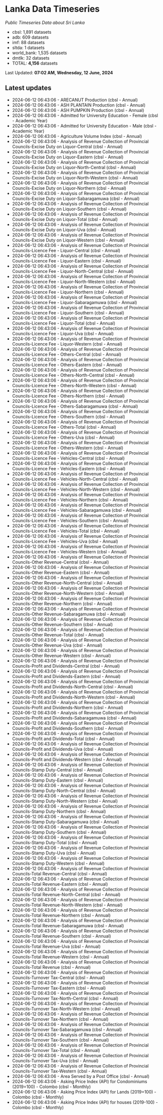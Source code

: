 # Lanka Data Timeseries
*Public Timeseries Data about Sri Lanka*

* cbsl: 1,891 datasets
* adb: 609 datasets
* imf: 88 datasets
* sltda: 1 datasets
* world_bank: 1,535 datasets
* dmtlk: 32 datasets
* TOTAL: **4,156** datasets

Last Updated: **07:02 AM, Wednesday, 12 June, 2024**

## Latest updates

* 2024-06-12 06:43:06 - ARECANUT Production (cbsl - Annual)
* 2024-06-12 06:43:06 - ASH PLANTAIN Production (cbsl - Annual)
* 2024-06-12 06:43:06 - ASH PUMPKIN Production (cbsl - Annual)
* 2024-06-12 06:43:06 - Admitted for University Education - Female (cbsl - Academic Year)
* 2024-06-12 06:43:06 - Admitted for University Education - Male (cbsl - Academic Year)
* 2024-06-12 06:43:06 - Agriculture Volume Index (cbsl - Annual)
* 2024-06-12 06:43:06 - Analysis of Revenue Collection of Provincial Councils-Excise Duty on Liquor-Central (cbsl - Annual)
* 2024-06-12 06:43:06 - Analysis of Revenue Collection of Provincial Councils-Excise Duty on Liquor-Eastern (cbsl - Annual)
* 2024-06-12 06:43:06 - Analysis of Revenue Collection of Provincial Councils-Excise Duty on Liquor-North-Central (cbsl - Annual)
* 2024-06-12 06:43:06 - Analysis of Revenue Collection of Provincial Councils-Excise Duty on Liquor-North-Western (cbsl - Annual)
* 2024-06-12 06:43:06 - Analysis of Revenue Collection of Provincial Councils-Excise Duty on Liquor-Northern (cbsl - Annual)
* 2024-06-12 06:43:06 - Analysis of Revenue Collection of Provincial Councils-Excise Duty on Liquor-Sabaragamuwa (cbsl - Annual)
* 2024-06-12 06:43:06 - Analysis of Revenue Collection of Provincial Councils-Excise Duty on Liquor-Southern (cbsl - Annual)
* 2024-06-12 06:43:06 - Analysis of Revenue Collection of Provincial Councils-Excise Duty on Liquor-Total (cbsl - Annual)
* 2024-06-12 06:43:06 - Analysis of Revenue Collection of Provincial Councils-Excise Duty on Liquor-Uva (cbsl - Annual)
* 2024-06-12 06:43:06 - Analysis of Revenue Collection of Provincial Councils-Excise Duty on Liquor-Western (cbsl - Annual)
* 2024-06-12 06:43:06 - Analysis of Revenue Collection of Provincial Councils-Licence Fee - Liquor-Central (cbsl - Annual)
* 2024-06-12 06:43:06 - Analysis of Revenue Collection of Provincial Councils-Licence Fee - Liquor-Eastern (cbsl - Annual)
* 2024-06-12 06:43:06 - Analysis of Revenue Collection of Provincial Councils-Licence Fee - Liquor-North-Central (cbsl - Annual)
* 2024-06-12 06:43:06 - Analysis of Revenue Collection of Provincial Councils-Licence Fee - Liquor-North-Western (cbsl - Annual)
* 2024-06-12 06:43:06 - Analysis of Revenue Collection of Provincial Councils-Licence Fee - Liquor-Northern (cbsl - Annual)
* 2024-06-12 06:43:06 - Analysis of Revenue Collection of Provincial Councils-Licence Fee - Liquor-Sabaragamuwa (cbsl - Annual)
* 2024-06-12 06:43:06 - Analysis of Revenue Collection of Provincial Councils-Licence Fee - Liquor-Southern (cbsl - Annual)
* 2024-06-12 06:43:06 - Analysis of Revenue Collection of Provincial Councils-Licence Fee - Liquor-Total (cbsl - Annual)
* 2024-06-12 06:43:06 - Analysis of Revenue Collection of Provincial Councils-Licence Fee - Liquor-Uva (cbsl - Annual)
* 2024-06-12 06:43:06 - Analysis of Revenue Collection of Provincial Councils-Licence Fee - Liquor-Western (cbsl - Annual)
* 2024-06-12 06:43:06 - Analysis of Revenue Collection of Provincial Councils-Licence Fee - Others-Central (cbsl - Annual)
* 2024-06-12 06:43:06 - Analysis of Revenue Collection of Provincial Councils-Licence Fee - Others-Eastern (cbsl - Annual)
* 2024-06-12 06:43:06 - Analysis of Revenue Collection of Provincial Councils-Licence Fee - Others-North-Central (cbsl - Annual)
* 2024-06-12 06:43:06 - Analysis of Revenue Collection of Provincial Councils-Licence Fee - Others-North-Western (cbsl - Annual)
* 2024-06-12 06:43:06 - Analysis of Revenue Collection of Provincial Councils-Licence Fee - Others-Northern (cbsl - Annual)
* 2024-06-12 06:43:06 - Analysis of Revenue Collection of Provincial Councils-Licence Fee - Others-Sabaragamuwa (cbsl - Annual)
* 2024-06-12 06:43:06 - Analysis of Revenue Collection of Provincial Councils-Licence Fee - Others-Southern (cbsl - Annual)
* 2024-06-12 06:43:06 - Analysis of Revenue Collection of Provincial Councils-Licence Fee - Others-Total (cbsl - Annual)
* 2024-06-12 06:43:06 - Analysis of Revenue Collection of Provincial Councils-Licence Fee - Others-Uva (cbsl - Annual)
* 2024-06-12 06:43:06 - Analysis of Revenue Collection of Provincial Councils-Licence Fee - Others-Western (cbsl - Annual)
* 2024-06-12 06:43:06 - Analysis of Revenue Collection of Provincial Councils-Licence Fee - Vehicles-Central (cbsl - Annual)
* 2024-06-12 06:43:06 - Analysis of Revenue Collection of Provincial Councils-Licence Fee - Vehicles-Eastern (cbsl - Annual)
* 2024-06-12 06:43:06 - Analysis of Revenue Collection of Provincial Councils-Licence Fee - Vehicles-North-Central (cbsl - Annual)
* 2024-06-12 06:43:06 - Analysis of Revenue Collection of Provincial Councils-Licence Fee - Vehicles-North-Western (cbsl - Annual)
* 2024-06-12 06:43:06 - Analysis of Revenue Collection of Provincial Councils-Licence Fee - Vehicles-Northern (cbsl - Annual)
* 2024-06-12 06:43:06 - Analysis of Revenue Collection of Provincial Councils-Licence Fee - Vehicles-Sabaragamuwa (cbsl - Annual)
* 2024-06-12 06:43:06 - Analysis of Revenue Collection of Provincial Councils-Licence Fee - Vehicles-Southern (cbsl - Annual)
* 2024-06-12 06:43:06 - Analysis of Revenue Collection of Provincial Councils-Licence Fee - Vehicles-Total (cbsl - Annual)
* 2024-06-12 06:43:06 - Analysis of Revenue Collection of Provincial Councils-Licence Fee - Vehicles-Uva (cbsl - Annual)
* 2024-06-12 06:43:06 - Analysis of Revenue Collection of Provincial Councils-Licence Fee - Vehicles-Western (cbsl - Annual)
* 2024-06-12 06:43:06 - Analysis of Revenue Collection of Provincial Councils-Other Revenue-Central (cbsl - Annual)
* 2024-06-12 06:43:06 - Analysis of Revenue Collection of Provincial Councils-Other Revenue-Eastern (cbsl - Annual)
* 2024-06-12 06:43:06 - Analysis of Revenue Collection of Provincial Councils-Other Revenue-North-Central (cbsl - Annual)
* 2024-06-12 06:43:06 - Analysis of Revenue Collection of Provincial Councils-Other Revenue-North-Western (cbsl - Annual)
* 2024-06-12 06:43:06 - Analysis of Revenue Collection of Provincial Councils-Other Revenue-Northern (cbsl - Annual)
* 2024-06-12 06:43:06 - Analysis of Revenue Collection of Provincial Councils-Other Revenue-Sabaragamuwa (cbsl - Annual)
* 2024-06-12 06:43:06 - Analysis of Revenue Collection of Provincial Councils-Other Revenue-Southern (cbsl - Annual)
* 2024-06-12 06:43:06 - Analysis of Revenue Collection of Provincial Councils-Other Revenue-Total (cbsl - Annual)
* 2024-06-12 06:43:06 - Analysis of Revenue Collection of Provincial Councils-Other Revenue-Uva (cbsl - Annual)
* 2024-06-12 06:43:06 - Analysis of Revenue Collection of Provincial Councils-Other Revenue-Western (cbsl - Annual)
* 2024-06-12 06:43:06 - Analysis of Revenue Collection of Provincial Councils-Profit and Dividends-Central (cbsl - Annual)
* 2024-06-12 06:43:06 - Analysis of Revenue Collection of Provincial Councils-Profit and Dividends-Eastern (cbsl - Annual)
* 2024-06-12 06:43:06 - Analysis of Revenue Collection of Provincial Councils-Profit and Dividends-North-Central (cbsl - Annual)
* 2024-06-12 06:43:06 - Analysis of Revenue Collection of Provincial Councils-Profit and Dividends-North-Western (cbsl - Annual)
* 2024-06-12 06:43:06 - Analysis of Revenue Collection of Provincial Councils-Profit and Dividends-Northern (cbsl - Annual)
* 2024-06-12 06:43:06 - Analysis of Revenue Collection of Provincial Councils-Profit and Dividends-Sabaragamuwa (cbsl - Annual)
* 2024-06-12 06:43:06 - Analysis of Revenue Collection of Provincial Councils-Profit and Dividends-Southern (cbsl - Annual)
* 2024-06-12 06:43:06 - Analysis of Revenue Collection of Provincial Councils-Profit and Dividends-Total (cbsl - Annual)
* 2024-06-12 06:43:06 - Analysis of Revenue Collection of Provincial Councils-Profit and Dividends-Uva (cbsl - Annual)
* 2024-06-12 06:43:06 - Analysis of Revenue Collection of Provincial Councils-Profit and Dividends-Western (cbsl - Annual)
* 2024-06-12 06:43:06 - Analysis of Revenue Collection of Provincial Councils-Stamp Duty-Central (cbsl - Annual)
* 2024-06-12 06:43:06 - Analysis of Revenue Collection of Provincial Councils-Stamp Duty-Eastern (cbsl - Annual)
* 2024-06-12 06:43:06 - Analysis of Revenue Collection of Provincial Councils-Stamp Duty-North-Central (cbsl - Annual)
* 2024-06-12 06:43:06 - Analysis of Revenue Collection of Provincial Councils-Stamp Duty-North-Western (cbsl - Annual)
* 2024-06-12 06:43:06 - Analysis of Revenue Collection of Provincial Councils-Stamp Duty-Northern (cbsl - Annual)
* 2024-06-12 06:43:06 - Analysis of Revenue Collection of Provincial Councils-Stamp Duty-Sabaragamuwa (cbsl - Annual)
* 2024-06-12 06:43:06 - Analysis of Revenue Collection of Provincial Councils-Stamp Duty-Southern (cbsl - Annual)
* 2024-06-12 06:43:06 - Analysis of Revenue Collection of Provincial Councils-Stamp Duty-Total (cbsl - Annual)
* 2024-06-12 06:43:06 - Analysis of Revenue Collection of Provincial Councils-Stamp Duty-Uva (cbsl - Annual)
* 2024-06-12 06:43:06 - Analysis of Revenue Collection of Provincial Councils-Stamp Duty-Western (cbsl - Annual)
* 2024-06-12 06:43:06 - Analysis of Revenue Collection of Provincial Councils-Total Revenue-Central (cbsl - Annual)
* 2024-06-12 06:43:06 - Analysis of Revenue Collection of Provincial Councils-Total Revenue-Eastern (cbsl - Annual)
* 2024-06-12 06:43:06 - Analysis of Revenue Collection of Provincial Councils-Total Revenue-North-Central (cbsl - Annual)
* 2024-06-12 06:43:06 - Analysis of Revenue Collection of Provincial Councils-Total Revenue-North-Western (cbsl - Annual)
* 2024-06-12 06:43:06 - Analysis of Revenue Collection of Provincial Councils-Total Revenue-Northern (cbsl - Annual)
* 2024-06-12 06:43:06 - Analysis of Revenue Collection of Provincial Councils-Total Revenue-Sabaragamuwa (cbsl - Annual)
* 2024-06-12 06:43:06 - Analysis of Revenue Collection of Provincial Councils-Total Revenue-Southern (cbsl - Annual)
* 2024-06-12 06:43:06 - Analysis of Revenue Collection of Provincial Councils-Total Revenue-Uva (cbsl - Annual)
* 2024-06-12 06:43:06 - Analysis of Revenue Collection of Provincial Councils-Total Revenue-Western (cbsl - Annual)
* 2024-06-12 06:43:06 - Analysis of Revenue Collection of Provincial Councils-Total Revenue (cbsl - Annual)
* 2024-06-12 06:43:06 - Analysis of Revenue Collection of Provincial Councils-Turnover Tax-Central (cbsl - Annual)
* 2024-06-12 06:43:06 - Analysis of Revenue Collection of Provincial Councils-Turnover Tax-Eastern (cbsl - Annual)
* 2024-06-12 06:43:06 - Analysis of Revenue Collection of Provincial Councils-Turnover Tax-North-Central (cbsl - Annual)
* 2024-06-12 06:43:06 - Analysis of Revenue Collection of Provincial Councils-Turnover Tax-North-Western (cbsl - Annual)
* 2024-06-12 06:43:06 - Analysis of Revenue Collection of Provincial Councils-Turnover Tax-Northern (cbsl - Annual)
* 2024-06-12 06:43:06 - Analysis of Revenue Collection of Provincial Councils-Turnover Tax-Sabaragamuwa (cbsl - Annual)
* 2024-06-12 06:43:06 - Analysis of Revenue Collection of Provincial Councils-Turnover Tax-Southern (cbsl - Annual)
* 2024-06-12 06:43:06 - Analysis of Revenue Collection of Provincial Councils-Turnover Tax-Total (cbsl - Annual)
* 2024-06-12 06:43:06 - Analysis of Revenue Collection of Provincial Councils-Turnover Tax-Uva (cbsl - Annual)
* 2024-06-12 06:43:06 - Analysis of Revenue Collection of Provincial Councils-Turnover Tax-Western (cbsl - Annual)
* 2024-06-12 06:43:06 - Area Served by a Post Office (cbsl - Annual)
* 2024-06-12 06:43:06 - Asking Price Index (API) for Condominiums (2019=100) - Colombo (cbsl - Monthly)
* 2024-06-12 06:43:06 - Asking Price Index (API) for Lands (2019=100) - Colombo (cbsl - Monthly)
* 2024-06-12 06:43:06 - Asking Price Index (API) for houses (2019-100) - Colombo (cbsl - Monthly)